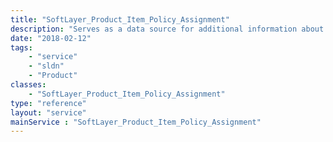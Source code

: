 ```yaml
---
title: "SoftLayer_Product_Item_Policy_Assignment"
description: "Serves as a data source for additional information about the policy to product assignment."
date: "2018-02-12"
tags:
    - "service"
    - "sldn"
    - "Product"
classes:
    - "SoftLayer_Product_Item_Policy_Assignment"
type: "reference"
layout: "service"
mainService : "SoftLayer_Product_Item_Policy_Assignment"
---
```

